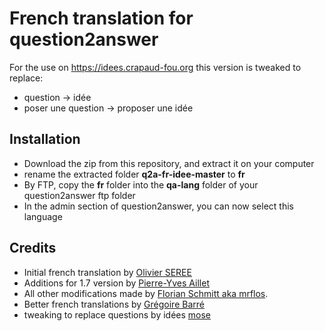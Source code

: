 # French translation for question2answer

For the use on https://idees.crapaud-fou.org this version is tweaked to replace:
- question -> idée
- poser une question -> proposer une idée



## Installation
- Download the zip from this repository, and extract it on your computer
- rename the extracted folder **q2a-fr-idee-master** to **fr**
- By FTP, copy the **fr** folder into the **qa-lang** folder of your question2answer ftp folder
- In the admin section of question2answer, you can now select this language

## Credits
- Initial french translation by [Olivier SEREE](contrib[at]seree.fr)
- Additions for 1.7 version by [Pierre-Yves Aillet](pierreyves.aillet@free.fr)
- All other modifications made by [Florian Schmitt aka mrflos](https://github.com/mrflos).  
- Better french translations by [Grégoire Barré](https://github.com/goroh100)
- tweaking to replace questions by idées [mose](https://github.com/mose)
